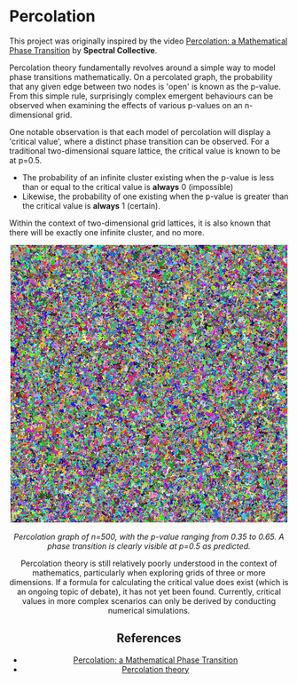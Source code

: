 

# Percolation
This project was originally inspired by the video <a href="https://www.youtube.com/watch?v=a-767WnbaCQ">Percolation: a Mathematical Phase Transition</a> by <b>Spectral Collective</b>.

Percolation theory fundamentally revolves around a simple way to model phase transitions mathematically. On a percolated graph, the probability that any given edge between two nodes is 'open' is known as the p-value. From this simple rule, surprisingly complex emergent behaviours can be observed when examining the effects of various  p-values on an n-dimensional grid.

One notable observation is that each model of percolation will display a 'critical value', where a distinct phase transition can be observed. For a traditional two-dimensional square lattice, the critical value is known to be at p=0.5.

* The probability of an infinite cluster existing when the p-value is less than or equal to the critical value is <b>always</b> 0 (impossible)
* Likewise, the probability of one existing when the p-value is greater than the critical value is <b>always</b> 1 (certain).

Within the context of two-dimensional grid lattices, it is also known that there will be exactly one infinite cluster, and no more.

<div align="center">
<img src="https://raw.githubusercontent.com/jaredlandau/Percolation/main/percolation.gif" alt="drawing" width="500"/>
<p><i>Percolation graph of n=500, with the p-value ranging from 0.35 to 0.65. A phase transition is clearly visible at p=0.5 as predicted.</i></p>

Percolation theory is still relatively poorly understood in the context of mathematics, particularly when exploring grids of three or more dimensions. If a formula for calculating the critical value does exist (which is an ongoing topic of debate), it has not yet been found. Currently, critical values in more complex scenarios can only be derived by conducting numerical simulations.

## References
* <a href="https://www.youtube.com/watch?v=a-767WnbaCQ">Percolation: a Mathematical Phase Transition</a>
* <a href="https://en.wikipedia.org/wiki/Percolation_theory">Percolation theory</a>